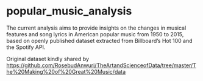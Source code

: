 # popular_music_analysis
The current analysis aims to provide insights on the changes in musical features and song lyrics in American popular music from 1950 to 2015, based on openly published dataset extracted from Billboard’s Hot 100 and the Spotify API. 

Original dataset kindly shared by https://github.com/RosebudAnwuri/TheArtandScienceofData/tree/master/The%20Making%20of%20Great%20Music/data
